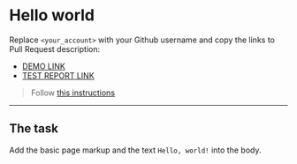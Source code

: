 # Hello world
Replace `<your_account>` with your Github username and copy the links to Pull Request description:
- [DEMO LINK](https://pozdnya.github.io/layout_hello-world/)
- [TEST REPORT LINK](https://pozdnya.github.io/layout_hello-world/report/html_report/)

> Follow [this instructions](https://mate-academy.github.io/layout_task-guideline/#how-to-solve-the-layout-tasks-on-github)
___

## The task
Add the basic page markup and the text `Hello, world!` into the body.
